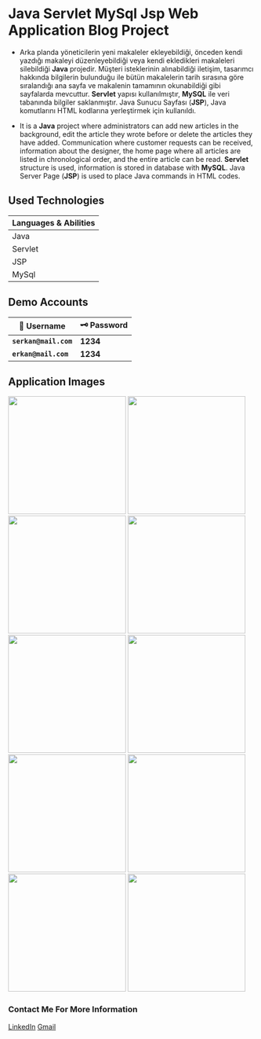 # Java Servlet MySql Jsp Web Application Blog Project

* Arka planda yöneticilerin yeni makaleler ekleyebildiği, önceden kendi yazdığı makaleyi düzenleyebildiği veya kendi ekledikleri makaleleri silebildiği **Java** projedir. Müşteri isteklerinin alınabildiği iletişim, tasarımcı hakkında bilgilerin bulunduğu ile bütün makalelerin tarih sırasına göre sıralandığı ana sayfa ve makalenin tamamının okunabildiği gibi sayfalarda mevcuttur. **Servlet** yapısı kullanılmıştır, **MySQL** ile veri tabanında bilgiler saklanmıştır. Java Sunucu Sayfası (**JSP**), Java komutlarını HTML kodlarına yerleştirmek için kullanıldı.

* It is a **Java** project where administrators can add new articles in the background, edit the article they wrote before or delete the articles they have added. Communication where customer requests can be received, information about the designer, the home page where all articles are listed in chronological order, and the entire article can be read. **Servlet** structure is used, information is stored in database with **MySQL**. Java Server Page (**JSP**) is used to place Java commands in HTML codes.

## Used Technologies
| Languages & Abilities |
|-----------------------|
|        Java           |
|       Servlet         |
|         JSP           |
|        MySql          |

## Demo Accounts
| :closed_lock_with_key: Username | :old_key: Password |
|----------|----------|
| **``serkan@mail.com``**| **1234**|
| **``erkan@mail.com``**| **1234**|

## Application Images
<p>
<a href="https://github.com/mertdumanlicse/Java-Servlet-MySql-Blog-Project/blob/main/images/1.jpg" target="_blank">
<img src="https://github.com/mertdumanlicse/Java-Servlet-MySql-Blog-Project/blob/main/images/1.jpg" width="240" style="max-width:100%;"></a>
  
<a href="https://github.com/mertdumanlicse/Java-Servlet-MySql-Blog-Project/blob/main/images/2.jpg" target="_blank">
<img src="https://github.com/mertdumanlicse/Java-Servlet-MySql-Blog-Project/blob/main/images/2.jpg" width="240" style="max-width:100%;"></a>
  
<a href="https://github.com/mertdumanlicse/Java-Servlet-MySql-Blog-Project/blob/main/images/3.jpg" target="_blank">
<img src="https://github.com/mertdumanlicse/Java-Servlet-MySql-Blog-Project/blob/main/images/3.jpg" width="240" style="max-width:100%;"></a>
  
<a href="https://github.com/mertdumanlicse/Java-Servlet-MySql-Blog-Project/blob/main/images/4.jpg" target="_blank">
<img src="https://github.com/mertdumanlicse/Java-Servlet-MySql-Blog-Project/blob/main/images/4.jpg" width="240" style="max-width:100%;"></a>
  
<a href="https://github.com/mertdumanlicse/Java-Servlet-MySql-Blog-Project/blob/main/images/5.jpg" target="_blank">
<img src="https://github.com/mertdumanlicse/Java-Servlet-MySql-Blog-Project/blob/main/images/5.jpg" width="240" style="max-width:100%;"></a>
  
<a href="https://github.com/mertdumanlicse/Java-Servlet-MySql-Blog-Project/blob/main/images/6.jpg" target="_blank">
<img src="https://github.com/mertdumanlicse/Java-Servlet-MySql-Blog-Project/blob/main/images/6.jpg" width="240" style="max-width:100%;"></a>
  
<a href="https://github.com/mertdumanlicse/Java-Servlet-MySql-Blog-Project/blob/main/images/7.jpg" target="_blank">
<img src="https://github.com/mertdumanlicse/Java-Servlet-MySql-Blog-Project/blob/main/images/7.jpg" width="240" style="max-width:100%;"></a>
  
<a href="https://github.com/mertdumanlicse/Java-Servlet-MySql-Blog-Project/blob/main/images/8.jpg" target="_blank">
<img src="https://github.com/mertdumanlicse/Java-Servlet-MySql-Blog-Project/blob/main/images/8.jpg" width="240" style="max-width:100%;"></a>
  
<a href="https://github.com/mertdumanlicse/Java-Servlet-MySql-Blog-Project/blob/main/images/9.jpg" target="_blank">
<img src="https://github.com/mertdumanlicse/Java-Servlet-MySql-Blog-Project/blob/main/images/9.jpg" width="240" style="max-width:100%;"></a>
  
<a href="https://github.com/mertdumanlicse/Java-Servlet-MySql-Blog-Project/blob/main/images/10.jpg" target="_blank">
<img src="https://github.com/mertdumanlicse/Java-Servlet-MySql-Blog-Project/blob/main/images/10.jpg" width="240" style="max-width:100%;"></a>

</p>
    
### Contact Me For More Information  

<a href="https://www.linkedin.com/in/mertdumanli" target="_blank">LinkedIn</a>
<a href="mailto:mertdumanli.cse@gmail.com" target="_blank">Gmail</a>

